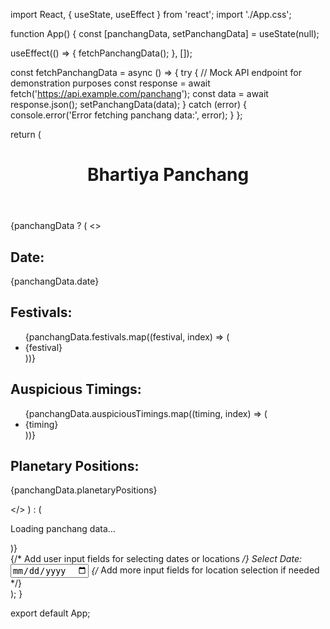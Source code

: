 import React, { useState, useEffect } from 'react';
import './App.css';

function App() {
  const [panchangData, setPanchangData] = useState(null);

  useEffect(() => {
    fetchPanchangData();
  }, []);

  const fetchPanchangData = async () => {
    try {
      // Mock API endpoint for demonstration purposes
      const response = await fetch('https://api.example.com/panchang');
      const data = await response.json();
      setPanchangData(data);
    } catch (error) {
      console.error('Error fetching panchang data:', error);
    }
  };

  return (
    <div className="App">
      <header className="App-header">
        <h1>Bhartiya Panchang</h1>
      </header>
      <div className="Panchang-container">
        {panchangData ? (
          <>
            <div className="Panchang-section">
              <h2>Date:</h2>
              <p>{panchangData.date}</p>
            </div>
            <div className="Panchang-section">
              <h2>Festivals:</h2>
              <ul>
                {panchangData.festivals.map((festival, index) => (
                  <li key={index}>{festival}</li>
                ))}
              </ul>
            </div>
            <div className="Panchang-section">
              <h2>Auspicious Timings:</h2>
              <ul>
                {panchangData.auspiciousTimings.map((timing, index) => (
                  <li key={index}>{timing}</li>
                ))}
              </ul>
            </div>
            <div className="Panchang-section">
              <h2>Planetary Positions:</h2>
              <p>{panchangData.planetaryPositions}</p>
            </div>
          </>
        ) : (
          <p>Loading panchang data...</p>
        )}
      </div>
      <footer className="App-footer">
        <div className="User-input">
          {/* Add user input fields for selecting dates or locations */}
          <label htmlFor="date-input">Select Date:</label>
          <input type="date" id="date-input" />
          {/* Add more input fields for location selection if needed */}
        </div>
      </footer>
    </div>
  );
}

export default App;
